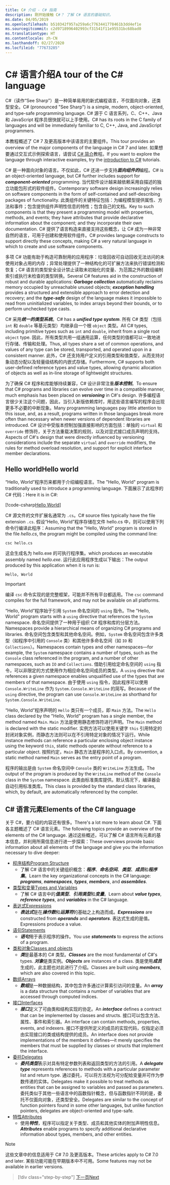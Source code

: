 ```yaml
---
title: C# 介绍 - C# 指南
description: 刚开始接触 C#？ 了解 C# 语言的基础知识。
ms.date: 04/05/2019
ms.openlocfilehash: b510342f957a259a6c7763441778461b3dd4ef1e
ms.sourcegitcommit: c2d9718996402993cf31541f11e95531bc68bad0
ms.translationtype: HT
ms.contentlocale: zh-CN
ms.lasthandoff: 02/27/2020
ms.locfileid: "77673285"
---
```

# <a name="a-tour-of-the-c-language"></a><span data-ttu-id="54626-104">C# 语言介绍</span><span class="sxs-lookup"><span data-stu-id="54626-104">A tour of the C# language</span></span>

<span data-ttu-id="54626-105">C#（读作“See Sharp”）是一种简单易用的新式编程语言，不仅面向对象，还类型安全。</span><span class="sxs-lookup"><span data-stu-id="54626-105">C# (pronounced "See Sharp") is a simple, modern, object-oriented, and type-safe programming language.</span></span> <span data-ttu-id="54626-106">C# 源于 C 语言系列，C、C++、Java 和 JavaScript 程序员很快就可以上手使用。</span><span class="sxs-lookup"><span data-stu-id="54626-106">C# has its roots in the C family of languages and will be immediately familiar to C, C++, Java, and JavaScript programmers.</span></span>

<span data-ttu-id="54626-107">本教程概述了 C# 7 及更高版本中该语言的主要组件。</span><span class="sxs-lookup"><span data-stu-id="54626-107">This tour provides an overview of the major components of the language in C# 7 and later.</span></span> <span data-ttu-id="54626-108">如果想要通过交互式示例探索语言，请尝试 [C# 简介](../tutorials/intro-to-csharp/index.md)教程。</span><span class="sxs-lookup"><span data-stu-id="54626-108">If you want to explore the language through interactive examples, try the [introduction to C#](../tutorials/intro-to-csharp/index.md) tutorials.</span></span>

<span data-ttu-id="54626-109">C# 是一种面向对象的语言。不仅如此，C# 还进一步支持***面向组件的***编程。</span><span class="sxs-lookup"><span data-stu-id="54626-109">C# is an object-oriented language, but C# further includes support for ***component-oriented*** programming.</span></span> <span data-ttu-id="54626-110">当代软件设计越来越依赖采用自描述的独立功能包形式的软件组件。</span><span class="sxs-lookup"><span data-stu-id="54626-110">Contemporary software design increasingly relies on software components in the form of self-contained and self-describing packages of functionality.</span></span> <span data-ttu-id="54626-111">此类组件的关键特征包括：为编程模型提供属性、方法和事件；包含提供组件声明性信息的特性；包含自己的文档。</span><span class="sxs-lookup"><span data-stu-id="54626-111">Key to such components is that they present a programming model with properties, methods, and events; they have attributes that provide declarative information about the component; and they incorporate their own documentation.</span></span> <span data-ttu-id="54626-112">C# 提供了语言构造来直接支持这些概念，让 C# 成为一种非常自然的语言，可用于创建和使用软件组件。</span><span class="sxs-lookup"><span data-stu-id="54626-112">C# provides language constructs to support directly these concepts, making C# a very natural language in which to create and use software components.</span></span>

<span data-ttu-id="54626-113">多项 C# 功能有助于构造可靠耐用的应用程序：垃圾回收可自动回收无法访问的未使用对象占用的内存；异常处理提供了一种结构化的可扩展方法来执行错误检测和恢复；C# 语言的类型安全设计禁止读取未初始化的变量、为范围之外的数组编制索引或执行未检查的类型转换。</span><span class="sxs-lookup"><span data-stu-id="54626-113">Several C# features aid in the construction of robust and durable applications: ***Garbage collection*** automatically reclaims memory occupied by unreachable unused objects; ***exception handling*** provides a structured and extensible approach to error detection and recovery; and the ***type-safe*** design of the language makes it impossible to read from uninitialized variables, to index arrays beyond their bounds, or to perform unchecked type casts.</span></span>

<span data-ttu-id="54626-114">C# 采用***统一的类型系统***。</span><span class="sxs-lookup"><span data-stu-id="54626-114">C# has a ***unified type system***.</span></span> <span data-ttu-id="54626-115">所有 C# 类型（包括 `int` 和 `double` 等基元类型）均继承自一个根 `object` 类型。</span><span class="sxs-lookup"><span data-stu-id="54626-115">All C# types, including primitive types such as `int` and `double`, inherit from a single root `object` type.</span></span> <span data-ttu-id="54626-116">因此，所有类型共用一组通用运算，任何类型的值都可以一致地进行存储、传输和处理。</span><span class="sxs-lookup"><span data-stu-id="54626-116">Thus, all types share a set of common operations, and values of any type can be stored, transported, and operated upon in a consistent manner.</span></span> <span data-ttu-id="54626-117">此外，C# 还支持用户定义的引用类型和值类型，从而支持对象动态分配以及轻量级结构的内嵌式存储。</span><span class="sxs-lookup"><span data-stu-id="54626-117">Furthermore, C# supports both user-defined reference types and value types, allowing dynamic allocation of objects as well as in-line storage of lightweight structures.</span></span>

<span data-ttu-id="54626-118">为了确保 C# 程序和库能够持续兼容，C# 设计非常注重***版本控制***。</span><span class="sxs-lookup"><span data-stu-id="54626-118">To ensure that C# programs and libraries can evolve over time in a compatible manner, much emphasis has been placed on ***versioning*** in C#'s design.</span></span> <span data-ttu-id="54626-119">许多编程语言很少关注这个问题，因此，当引入新版依赖库时，用这些语言编写的程序会出现更多不必要的中断现象。</span><span class="sxs-lookup"><span data-stu-id="54626-119">Many programming languages pay little attention to this issue, and, as a result, programs written in those languages break more often than necessary when newer versions of dependent libraries are introduced.</span></span> <span data-ttu-id="54626-120">C# 设计中受版本控制加强直接影响的方面包括：单独的 `virtual` 和 `override` 修饰符，关于方法重载决策的规则，以及对显式接口成员声明的支持。</span><span class="sxs-lookup"><span data-stu-id="54626-120">Aspects of C#'s design that were directly influenced by versioning considerations include the separate `virtual` and `override` modifiers, the rules for method overload resolution, and support for explicit interface member declarations.</span></span>

## <a name="hello-world"></a><span data-ttu-id="54626-121">Hello world</span><span class="sxs-lookup"><span data-stu-id="54626-121">Hello world</span></span>

<span data-ttu-id="54626-122">“Hello, World”程序历来都用于介绍编程语言。</span><span class="sxs-lookup"><span data-stu-id="54626-122">The "Hello, World" program is traditionally used to introduce a programming language.</span></span> <span data-ttu-id="54626-123">下面展示了此程序的 C# 代码：</span><span class="sxs-lookup"><span data-stu-id="54626-123">Here it is in C#:</span></span>

[!code-csharp[Hello World](~/samples/snippets/csharp/tour/hello/Program.cs)]

<span data-ttu-id="54626-124">C# 源文件的文件扩展名通常为 `.cs`。</span><span class="sxs-lookup"><span data-stu-id="54626-124">C# source files typically have the file extension `.cs`.</span></span> <span data-ttu-id="54626-125">假设“Hello, World”程序存储在文件 hello.cs  中，则可以使用下列命令行编译此程序：</span><span class="sxs-lookup"><span data-stu-id="54626-125">Assuming that the "Hello, World" program is stored in the file *hello.cs*, the program might be compiled using the command line:</span></span>

```console
csc hello.cs
```

<span data-ttu-id="54626-126">这会生成名为 hello.exe  的可执行程序集。</span><span class="sxs-lookup"><span data-stu-id="54626-126">which produces an executable assembly named *hello.exe*.</span></span> <span data-ttu-id="54626-127">运行此应用程序生成以下输出：</span><span class="sxs-lookup"><span data-stu-id="54626-127">The output produced by this application when it is run is:</span></span>

```console
Hello, World
```

> [!IMPORTANT]
> <span data-ttu-id="54626-128">编译 `csc` 命令实现的是完整框架，可能并不所有平台都适用。</span><span class="sxs-lookup"><span data-stu-id="54626-128">The `csc` command compiles for the full framework, and may not be available on all platforms.</span></span>

<span data-ttu-id="54626-129">“Hello, World”程序始于引用 `System` 命名空间的 `using` 指令。</span><span class="sxs-lookup"><span data-stu-id="54626-129">The "Hello, World" program starts with a `using` directive that references the `System` namespace.</span></span> <span data-ttu-id="54626-130">命名空间提供了一种用于组织 C# 程序和库的分层方法。</span><span class="sxs-lookup"><span data-stu-id="54626-130">Namespaces provide a hierarchical means of organizing C# programs and libraries.</span></span> <span data-ttu-id="54626-131">命名空间包含类型和其他命名空间。例如，`System` 命名空间包含许多类型（如程序中引用的 `Console` 类）和其他许多命名空间（如 `IO` 和 `Collections`）。</span><span class="sxs-lookup"><span data-stu-id="54626-131">Namespaces contain types and other namespaces—for example, the `System` namespace contains a number of types, such as the `Console` class referenced in the program, and a number of other namespaces, such as `IO` and `Collections`.</span></span> <span data-ttu-id="54626-132">借助引用给定命名空间的 `using` 指令，可以非限定的方式使用作为相应命名空间成员的类型。</span><span class="sxs-lookup"><span data-stu-id="54626-132">A `using` directive that references a given namespace enables unqualified use of the types that are members of that namespace.</span></span> <span data-ttu-id="54626-133">由于使用 `using` 指令，因此程序可以使用 `Console.WriteLine` 作为 `System.Console.WriteLine` 的简写。</span><span class="sxs-lookup"><span data-stu-id="54626-133">Because of the `using` directive, the program can use `Console.WriteLine` as shorthand for `System.Console.WriteLine`.</span></span>

<span data-ttu-id="54626-134">“Hello, World”程序声明的 `Hello` 类只有一个成员，即 `Main` 方法。</span><span class="sxs-lookup"><span data-stu-id="54626-134">The `Hello` class declared by the "Hello, World" program has a single member, the method named `Main`.</span></span> <span data-ttu-id="54626-135">`Main` 方法是使用静态修饰符进行声明。</span><span class="sxs-lookup"><span data-stu-id="54626-135">The `Main` method is declared with the static modifier.</span></span> <span data-ttu-id="54626-136">实例方法可以使用关键字 `this` 引用特定的封闭对象实例，而静态方法则可以在不引用特定对象的情况下运行。</span><span class="sxs-lookup"><span data-stu-id="54626-136">While instance methods can reference a particular enclosing object instance using the keyword `this`, static methods operate without reference to a particular object.</span></span> <span data-ttu-id="54626-137">按照约定，`Main` 静态方法是程序的入口点。</span><span class="sxs-lookup"><span data-stu-id="54626-137">By convention, a static method named `Main` serves as the entry point of a program.</span></span>

<span data-ttu-id="54626-138">程序的输出是由 `System` 命名空间中 `Console` 类的 `WriteLine` 方法生成。</span><span class="sxs-lookup"><span data-stu-id="54626-138">The output of the program is produced by the `WriteLine` method of the `Console` class in the `System` namespace.</span></span> <span data-ttu-id="54626-139">此类由标准类库提供。默认情况下，编译器会自动引用标准类库。</span><span class="sxs-lookup"><span data-stu-id="54626-139">This class is provided by the standard class libraries, which, by default, are automatically referenced by the compiler.</span></span>

## <a name="elements-of-the-c-language"></a><span data-ttu-id="54626-140">C# 语言元素</span><span class="sxs-lookup"><span data-stu-id="54626-140">Elements of the C# language</span></span>

<span data-ttu-id="54626-141">关于 C#，要介绍的内容还有很多。</span><span class="sxs-lookup"><span data-stu-id="54626-141">There's a lot more to learn about C#.</span></span> <span data-ttu-id="54626-142">下面各主题概述了 C# 语言元素。</span><span class="sxs-lookup"><span data-stu-id="54626-142">The following topics provide an overview of the elements of the C# language.</span></span> <span data-ttu-id="54626-143">通过这些概述，可以了解 C# 语言所有元素的基本信息，并利用所需信息进行进一步探索：</span><span class="sxs-lookup"><span data-stu-id="54626-143">These overviews provide basic information about all elements of the language and give you the information necessary to dive deeper:</span></span>

- [<span data-ttu-id="54626-144">程序结构</span><span class="sxs-lookup"><span data-stu-id="54626-144">Program Structure</span></span>](program-structure.md)
  - <span data-ttu-id="54626-145">了解 C# 语言中的关键组织概念：***程序***、***命名空间***、***类型***、***成员***和***程序集***。</span><span class="sxs-lookup"><span data-stu-id="54626-145">Learn the key organizational concepts in the C# language: ***programs***, ***namespaces***, ***types***, ***members***, and ***assemblies***.</span></span>
- [<span data-ttu-id="54626-146">类型和变量</span><span class="sxs-lookup"><span data-stu-id="54626-146">Types and Variables</span></span>](types-and-variables.md)
  - <span data-ttu-id="54626-147">了解 C# 语言中的***值类型***、***引用类型***和***变量***。</span><span class="sxs-lookup"><span data-stu-id="54626-147">Learn about ***value types***, ***reference types***, and ***variables*** in the C# language.</span></span>
- [<span data-ttu-id="54626-148">表达式</span><span class="sxs-lookup"><span data-stu-id="54626-148">Expressions</span></span>](expressions.md)
  - <span data-ttu-id="54626-149">***表达式***是在***操作数***和***运算符***的基础之上构造而成。</span><span class="sxs-lookup"><span data-stu-id="54626-149">***Expressions*** are constructed from ***operands*** and ***operators***.</span></span> <span data-ttu-id="54626-150">表达式生成的是值。</span><span class="sxs-lookup"><span data-stu-id="54626-150">Expressions produce a value.</span></span>
- [<span data-ttu-id="54626-151">语句</span><span class="sxs-lookup"><span data-stu-id="54626-151">Statements</span></span>](statements.md)
  - <span data-ttu-id="54626-152">***语句***用于表示程序的操作。</span><span class="sxs-lookup"><span data-stu-id="54626-152">You use ***statements*** to express the actions of a program.</span></span>
- [<span data-ttu-id="54626-153">类和对象</span><span class="sxs-lookup"><span data-stu-id="54626-153">Classes and objects</span></span>](classes-and-objects.md)
  - <span data-ttu-id="54626-154">***类***是最基本的 C# 类型。</span><span class="sxs-lookup"><span data-stu-id="54626-154">***Classes*** are the most fundamental of C#'s types.</span></span> <span data-ttu-id="54626-155">***对象***是类实例。</span><span class="sxs-lookup"><span data-stu-id="54626-155">***Objects*** are instances of a class.</span></span> <span data-ttu-id="54626-156">类是使用***成员***生成的，此主题也对此进行了介绍。</span><span class="sxs-lookup"><span data-stu-id="54626-156">Classes are built using ***members***, which are also covered in this topic.</span></span>
- [<span data-ttu-id="54626-157">数组</span><span class="sxs-lookup"><span data-stu-id="54626-157">Arrays</span></span>](arrays.md)
  - <span data-ttu-id="54626-158">***数组***是一种数据结构，其中包含许多通过计算索引访问的变量。</span><span class="sxs-lookup"><span data-stu-id="54626-158">An ***array*** is a data structure that contains a number of variables that are accessed through computed indices.</span></span>
- [<span data-ttu-id="54626-159">接口</span><span class="sxs-lookup"><span data-stu-id="54626-159">Interfaces</span></span>](interfaces.md)
  - <span data-ttu-id="54626-160">***接口***定义了可由类和结构实现的协定。</span><span class="sxs-lookup"><span data-stu-id="54626-160">An ***interface*** defines a contract that can be implemented by classes and structs.</span></span> <span data-ttu-id="54626-161">接口可以包含方法、属性、事件和索引器。</span><span class="sxs-lookup"><span data-stu-id="54626-161">An interface can contain methods, properties, events, and indexers.</span></span> <span data-ttu-id="54626-162">接口不提供所定义的成员的实现代码，仅指定必须由实现接口的类或结构提供的成员。</span><span class="sxs-lookup"><span data-stu-id="54626-162">An interface does not provide implementations of the members it defines—it merely specifies the members that must be supplied by classes or structs that implement the interface.</span></span>
- [<span data-ttu-id="54626-163">委托</span><span class="sxs-lookup"><span data-stu-id="54626-163">Delegates</span></span>](delegates.md)
  - <span data-ttu-id="54626-164">***委托类型***表示对具有特定参数列表和返回类型的方法的引用。</span><span class="sxs-lookup"><span data-stu-id="54626-164">A ***delegate type*** represents references to methods with a particular parameter list and return type.</span></span> <span data-ttu-id="54626-165">通过委托，可以将方法视为可分配给变量并可作为参数传递的实体。</span><span class="sxs-lookup"><span data-stu-id="54626-165">Delegates make it possible to treat methods as entities that can be assigned to variables and passed as parameters.</span></span> <span data-ttu-id="54626-166">委托类似于其他一些语言中的函数指针概念，但与函数指针不同的是，委托不仅面向对象，还类型安全。</span><span class="sxs-lookup"><span data-stu-id="54626-166">Delegates are similar to the concept of function pointers found in some other languages, but unlike function pointers, delegates are object-oriented and type-safe.</span></span>
- [<span data-ttu-id="54626-167">特性</span><span class="sxs-lookup"><span data-stu-id="54626-167">Attributes</span></span>](attributes.md)
  - <span data-ttu-id="54626-168">使用***特性***，程序可以指定关于类型、成员和其他实体的附加声明性信息。</span><span class="sxs-lookup"><span data-stu-id="54626-168">***Attributes*** enable programs to specify additional declarative information about types, members, and other entities.</span></span>
  
> [!NOTE]
> <span data-ttu-id="54626-169">这些文章中的信息适用于 C# 7.0 及更高版本。</span><span class="sxs-lookup"><span data-stu-id="54626-169">These articles apply to C# 7.0 and later.</span></span> <span data-ttu-id="54626-170">某些功能可能在早期版本中不可用。</span><span class="sxs-lookup"><span data-stu-id="54626-170">Some features may not be available in earlier versions.</span></span>

> [!div class="step-by-step"]
> [<span data-ttu-id="54626-171">下一页</span><span class="sxs-lookup"><span data-stu-id="54626-171">Next</span></span>](program-structure.md)
